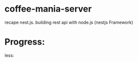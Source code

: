 # coffee-mania-server
recape nest.js.
building rest api with node.js (nestjs Framework)


# Progress: 
less: 